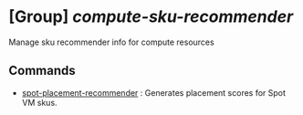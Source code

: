 # [Group] _compute-sku-recommender_

Manage sku recommender info for compute resources

## Commands

- [spot-placement-recommender](/Commands/compute-sku-recommender/_spot-placement-recommender.md)
: Generates placement scores for Spot VM skus.
